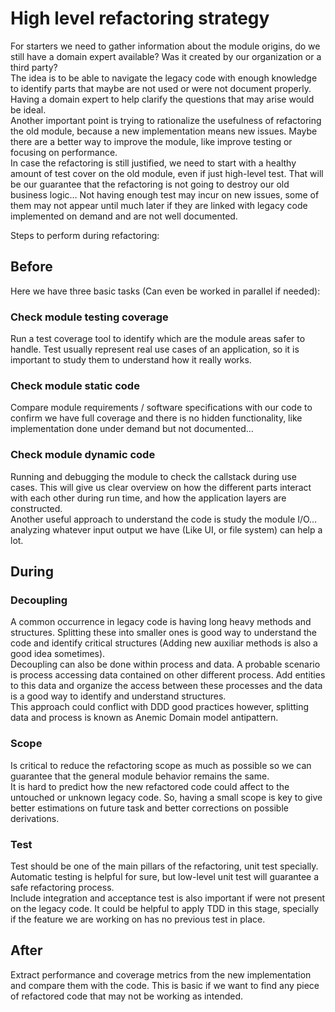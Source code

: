 # High level refactoring strategy
For starters we need to gather information about the module origins, do we still have a domain expert available? Was it created by our organization or a third party?  
The idea is to be able to navigate the legacy code with enough knowledge to identify parts that maybe are not used or were not document properly. Having a domain expert to help clarify the questions that may arise would be ideal.  
Another important point is trying to rationalize the usefulness of refactoring the old module, because a new implementation means new issues. Maybe there are a better way to improve the module, like improve testing or focusing on performance.  
In case the refactoring is still justified, we need to start with a healthy amount of test cover on the old module, even if just high-level test. That will be our guarantee that the refactoring is not going to destroy our old business logic… Not having enough test may incur on new issues, some of them may not appear until much later if they are linked with legacy code implemented on demand and are not well documented.   

Steps to perform during refactoring:
## Before
Here we have three basic tasks (Can even be worked in parallel if needed):
### Check module testing coverage
Run a test coverage tool to identify which are the module areas safer to handle. Test usually represent real use cases of an application, so it is important to study them to understand how it really works.
### Check module static code
Compare module requirements / software specifications with our code to confirm we have full coverage and there is no hidden functionality, like implementation done under demand but not documented…
### Check module dynamic code
Running and debugging the module to check the callstack during use cases. This will give us clear overview on how the different parts interact with each other during run time, and how the application layers are constructed.  
Another useful approach to understand the code is study the module I/O… analyzing whatever input output we have (Like UI, or file system) can help a lot.
## During
### Decoupling
A common occurrence in legacy code is having long heavy methods and structures. Splitting these into smaller ones is good way to understand the code and identify critical structures (Adding new auxiliar methods is also a good idea sometimes).  
Decoupling can also be done within process and data. A probable scenario is process accessing data contained on other different process. Add entities to this data and organize the access between these processes and the data is a good way to identify and understand structures.  
This approach could conflict with DDD good practices however, splitting data and process is known as Anemic Domain model antipattern.
### Scope
Is critical to reduce the refactoring scope as much as possible so we can guarantee that the general module behavior remains the same.  
It is hard to predict how the new refactored code could affect to the untouched or unknown legacy code. So, having a small scope is key to give better estimations on future task and better corrections on possible derivations.
### Test
Test should be one of the main pillars of the refactoring, unit test specially.  
Automatic testing is helpful for sure, but low-level unit test will guarantee a safe refactoring process.  
Include integration and acceptance test is also important if were not present on the legacy code. It could be helpful to apply TDD in this stage, specially if the feature we are working on has no previous test in place.
## After
Extract performance and coverage metrics from the new implementation and compare them with the code. This is basic if we want to find any piece of refactored code that may not be working as intended.
